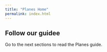 ```yaml
---
title: "Planes Home"
permalink: index.html
---
```


## Follow our guidee

Go to the next sections to read the Planes guide.

